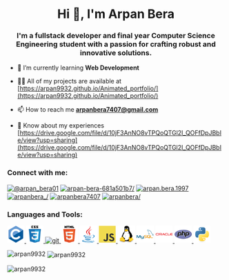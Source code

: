 <h1 align="center">Hi 👋, I'm Arpan Bera</h1>
<h3 align="center">I'm a fullstack developer and final year Computer Science Engineering student with a passion for crafting robust and innovative solutions.</h3>

- 🌱 I’m currently learning **Web Development**

- 👨‍💻 All of my projects are available at [https://arpan9932.github.io/Animated_portfolio/](https://arpan9932.github.io/Animated_portfolio/)

- 📫 How to reach me **arpanbera7407@gmail.com**

- 📄 Know about my experiences [https://drive.google.com/file/d/10jF3AnNO8vTPQoQTGl2I_QOFfDpJBbIe/view?usp=sharing](https://drive.google.com/file/d/10jF3AnNO8vTPQoQTGl2I_QOFfDpJBbIe/view?usp=sharing)

<h3 align="left">Connect with me:</h3>
<p align="left">
<a href="https://twitter.com/@arpan_bera01" target="blank"><img align="center" src="https://raw.githubusercontent.com/rahuldkjain/github-profile-readme-generator/master/src/images/icons/Social/twitter.svg" alt="@arpan_bera01" height="30" width="40" /></a>
<a href="https://linkedin.com/in/arpan-bera-681a501b7/" target="blank"><img align="center" src="https://raw.githubusercontent.com/rahuldkjain/github-profile-readme-generator/master/src/images/icons/Social/linked-in-alt.svg" alt="arpan-bera-681a501b7/" height="30" width="40" /></a>
<a href="https://fb.com/arpan.bera.1997" target="blank"><img align="center" src="https://raw.githubusercontent.com/rahuldkjain/github-profile-readme-generator/master/src/images/icons/Social/facebook.svg" alt="arpan.bera.1997" height="30" width="40" /></a>
<a href="https://instagram.com/arpanbera_/" target="blank"><img align="center" src="https://raw.githubusercontent.com/rahuldkjain/github-profile-readme-generator/master/src/images/icons/Social/instagram.svg" alt="arpanbera_/" height="30" width="40" /></a>
<a href="https://www.hackerrank.com/arpanbera7407" target="blank"><img align="center" src="https://raw.githubusercontent.com/rahuldkjain/github-profile-readme-generator/master/src/images/icons/Social/hackerrank.svg" alt="arpanbera7407" height="30" width="40" /></a>
<a href="https://www.leetcode.com/arpanbera/" target="blank"><img align="center" src="https://raw.githubusercontent.com/rahuldkjain/github-profile-readme-generator/master/src/images/icons/Social/leet-code.svg" alt="arpanbera/" height="30" width="40" /></a>
</p>

<h3 align="left">Languages and Tools:</h3>
<p align="left"> <a href="https://www.cprogramming.com/" target="_blank" rel="noreferrer"> <img src="https://raw.githubusercontent.com/devicons/devicon/master/icons/c/c-original.svg" alt="c" width="40" height="40"/> </a> <a href="https://www.w3schools.com/css/" target="_blank" rel="noreferrer"> <img src="https://raw.githubusercontent.com/devicons/devicon/master/icons/css3/css3-original-wordmark.svg" alt="css3" width="40" height="40"/> </a> <a href="https://git-scm.com/" target="_blank" rel="noreferrer"> <img src="https://www.vectorlogo.zone/logos/git-scm/git-scm-icon.svg" alt="git" width="40" height="40"/> </a> <a href="https://www.w3.org/html/" target="_blank" rel="noreferrer"> <img src="https://raw.githubusercontent.com/devicons/devicon/master/icons/html5/html5-original-wordmark.svg" alt="html5" width="40" height="40"/> </a> <a href="https://www.java.com" target="_blank" rel="noreferrer"> <img src="https://raw.githubusercontent.com/devicons/devicon/master/icons/java/java-original.svg" alt="java" width="40" height="40"/> </a> <a href="https://developer.mozilla.org/en-US/docs/Web/JavaScript" target="_blank" rel="noreferrer"> <img src="https://raw.githubusercontent.com/devicons/devicon/master/icons/javascript/javascript-original.svg" alt="javascript" width="40" height="40"/> </a> <a href="https://www.linux.org/" target="_blank" rel="noreferrer"> <img src="https://raw.githubusercontent.com/devicons/devicon/master/icons/linux/linux-original.svg" alt="linux" width="40" height="40"/> </a> <a href="https://www.mysql.com/" target="_blank" rel="noreferrer"> <img src="https://raw.githubusercontent.com/devicons/devicon/master/icons/mysql/mysql-original-wordmark.svg" alt="mysql" width="40" height="40"/> </a> <a href="https://www.oracle.com/" target="_blank" rel="noreferrer"> <img src="https://raw.githubusercontent.com/devicons/devicon/master/icons/oracle/oracle-original.svg" alt="oracle" width="40" height="40"/> </a> <a href="https://www.php.net" target="_blank" rel="noreferrer"> <img src="https://raw.githubusercontent.com/devicons/devicon/master/icons/php/php-original.svg" alt="php" width="40" height="40"/> </a> <a href="https://www.python.org" target="_blank" rel="noreferrer"> <img src="https://raw.githubusercontent.com/devicons/devicon/master/icons/python/python-original.svg" alt="python" width="40" height="40"/> </a> </p>

<p><img align="left" src="https://github-readme-stats.vercel.app/api/top-langs?username=arpan9932&show_icons=true&locale=en&layout=compact" alt="arpan9932" /></p>

<p>&nbsp;<img align="center" src="https://github-readme-stats.vercel.app/api?username=arpan9932&show_icons=true&locale=en" alt="arpan9932" /></p>

<p><img align="center" src="https://github-readme-streak-stats.herokuapp.com/?user=arpan9932&" alt="arpan9932" /></p>
